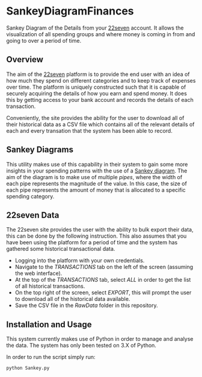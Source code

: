 # SankeyDiagramFinances
Sankey Diagram of the Details from your [22seven](https://www.22seven.com/) account. It allows the visualization of all spending groups and where money is coming in from and going to over a period of time.

## Overview

The aim of the [22seven](https://www.22seven.com/) platform is to provide the end user with an idea of how much they spend on different categories and to keep track of expenses over time.
The platform is uniquely constructed such that it is capable of securely acquiring the details of how you earn and spend money. It does this by getting access to your bank account and records the details of each transaction.

Conveniently, the site provides the ability for the user to download all of their historical data as a CSV file which contains all of the relevant details of each and every transation that the system has been able to record.

## Sankey Diagrams

This utility makes use of this capability in their system to gain some more insights in your spending patterns with the use of a [Sankey diagram](https://en.wikipedia.org/wiki/Sankey_diagram). The aim of the diagram is to make use of multiple _pipes_, where the width of each pipe represents the magnitude of the value.
In this case, the size of each pipe represents the amount of money that is allocated to a specific spending category.

## 22seven Data

The 22seven site provides the user with the ability to bulk export their data, this can be done by the following instruction.
This also assumes that you have been using the platform for a period of time and the system has gathered some historical transactional data.

* Logging into the platform with your own credentials.
* Navigate to the _TRANSACTIONS_ tab on the left of the screen (assuming the web interface).
* At the top of the _TRANSACTIONS_ tab, select _ALL_ in order to get the list of all historical transactions.
* On the top right of the screen, select _EXPORT_, this will prompt the user to download all of the historical data available.
* Save the CSV file in the _RawData_ folder in this repository.


## Installation and Usage

This system currently makes use of Python in order to manage and analyse the data.
The system has only been tested on 3.X of Python.

In order to run the script simply run:

```python Sankey.py```


<!-- ## Example Sankey Diagram -->

<!-- This image illustrates an example of a Sankey diagram that is generated with the use of the app. -->

<!-- TODO: Create this image . -->
<!-- ![Example Sankey Diagram](https://github.com/tintin305/SankeyDiagramFinances/blob/master/Figures/SankeyDiagramExample.png?raw=true "Example Sankey Diagram") -->